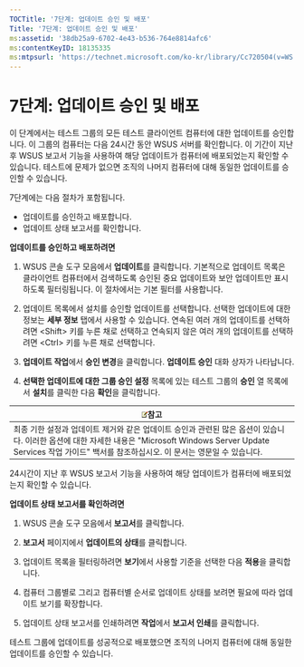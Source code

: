 ```yaml
---
TOCTitle: '7단계: 업데이트 승인 및 배포'
Title: '7단계: 업데이트 승인 및 배포'
ms:assetid: '38db25a9-6702-4e43-b536-764e8814afc6'
ms:contentKeyID: 18135335
ms:mtpsurl: 'https://technet.microsoft.com/ko-kr/library/Cc720504(v=WS.10)'
---
```


7단계: 업데이트 승인 및 배포
============================

이 단계에서는 테스트 그룹의 모든 테스트 클라이언트 컴퓨터에 대한 업데이트를 승인합니다. 이 그룹의 컴퓨터는 다음 24시간 동안 WSUS 서버를 확인합니다. 이 기간이 지난 후 WSUS 보고서 기능을 사용하여 해당 업데이트가 컴퓨터에 배포되었는지 확인할 수 있습니다. 테스트에 문제가 없으면 조직의 나머지 컴퓨터에 대해 동일한 업데이트를 승인할 수 있습니다.

7단계에는 다음 절차가 포함됩니다.

-   업데이트를 승인하고 배포합니다.
-   업데이트 상태 보고서를 확인합니다.

**업데이트를 승인하고 배포하려면**
1.  WSUS 콘솔 도구 모음에서 **업데이트**를 클릭합니다. 기본적으로 업데이트 목록은 클라이언트 컴퓨터에서 검색하도록 승인된 중요 업데이트와 보안 업데이트만 표시하도록 필터링됩니다. 이 절차에서는 기본 필터를 사용합니다.

2.  업데이트 목록에서 설치를 승인할 업데이트를 선택합니다. 선택한 업데이트에 대한 정보는 **세부 정보** 탭에서 사용할 수 있습니다. 연속된 여러 개의 업데이트를 선택하려면 &lt;Shift&gt; 키를 누른 채로 선택하고 연속되지 않은 여러 개의 업데이트를 선택하려면 &lt;Ctrl&gt; 키를 누른 채로 선택합니다.

3.  **업데이트 작업**에서 **승인 변경**을 클릭합니다. **업데이트 승인** 대화 상자가 나타납니다.

4.  **선택한 업데이트에 대한 그룹 승인 설정** 목록에 있는 테스트 그룹의 **승인** 열 목록에서 **설치**를 클릭한 다음 **확인**을 클릭합니다.

| ![](images/Cc720504.note(WS.10).gif)참고                                                                                                                                                         |
|-------------------------------------------------------------------------------------------------------------------------------------------------------------------------------------------------------------------------------|
| 최종 기한 설정과 업데이트 제거와 같은 업데이트 승인과 관련된 많은 옵션이 있습니다. 이러한 옵션에 대한 자세한 내용은 "Microsoft Windows Server Update Services 작업 가이드" 백서를 참조하십시오. 이 문서는 영문일 수 있습니다. |

24시간이 지난 후 WSUS 보고서 기능을 사용하여 해당 업데이트가 컴퓨터에 배포되었는지 확인할 수 있습니다.

**업데이트 상태 보고서를 확인하려면**
1.  WSUS 콘솔 도구 모음에서 **보고서**를 클릭합니다.

2.  **보고서** 페이지에서 **업데이트의 상태**를 클릭합니다.

3.  업데이트 목록을 필터링하려면 **보기**에서 사용할 기준을 선택한 다음 **적용**을 클릭합니다.

4.  컴퓨터 그룹별로 그리고 컴퓨터별 순서로 업데이트 상태를 보려면 필요에 따라 업데이트 보기를 확장합니다.

5.  업데이트 상태 보고서를 인쇄하려면 **작업**에서 **보고서 인쇄**를 클릭합니다.

테스트 그룹에 업데이트를 성공적으로 배포했으면 조직의 나머지 컴퓨터에 대해 동일한 업데이트를 승인할 수 있습니다.
